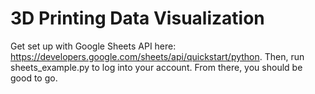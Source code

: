 # 3D Printing Data Visualization

Get set up with Google Sheets API here: https://developers.google.com/sheets/api/quickstart/python. Then, run sheets_example.py to log into your account. From there, you should be good to go.
